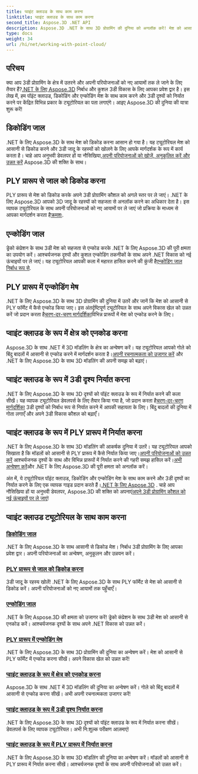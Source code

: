 ```yaml
---
title: प्वाइंट क्लाउड के साथ काम करना
linktitle: प्वाइंट क्लाउड के साथ काम करना
second_title: Aspose.3D .NET API
description: Aspose.3D .NET के साथ 3D प्रोग्रामिंग की दुनिया को अनलॉक करें! मेश को आसानी से डीकोड/एनकोड करें, 3डी दृश्य निर्यात करें और बहुत कुछ। आश्चर्यजनक दृश्यों के साथ अपनी परियोजनाओं को उन्नत करें।
type: docs
weight: 34
url: /hi/net/working-with-point-cloud/
---
```


## परिचय

 क्या आप 3डी प्रोग्रामिंग के क्षेत्र में उतरने और अपनी परियोजनाओं को नए आयामों तक ले जाने के लिए तैयार हैं?[.NET के लिए Aspose.3D](#working-with-point-cloud-tutorials) निर्बाध और कुशल 3डी विकास के लिए आपका प्रवेश द्वार है। इस लेख में, हम पॉइंट क्लाउड, डिकोडिंग और एन्कोडिंग मेश के साथ काम करने और 3डी दृश्यों को निर्यात करने पर केंद्रित विभिन्न प्रकार के ट्यूटोरियल का पता लगाएंगे। आइए Aspose.3D की दुनिया की यात्रा शुरू करें!

## डिकोडिंग जाल

 .NET के लिए Aspose.3D के साथ मेश को डिकोड करना आसान हो गया है। यह ट्यूटोरियल मेश को आसानी से डिकोड करने और 3डी जादू के रहस्यों को खोलने के लिए आपके मार्गदर्शक के रूप में कार्य करता है। चाहे आप अनुभवी डेवलपर हों या नौसिखिया,[अपनी परियोजनाओं को खोजें, अनुकूलित करें और उन्नत करें](./decode-mesh/) Aspose.3D की शक्ति के साथ।

## PLY प्रारूप से जाल को डिकोड करना

 PLY प्रारूप से मेश को डिकोड करके अपने 3डी प्रोग्रामिंग कौशल को अगले स्तर पर ले जाएं। .NET के लिए Aspose.3D आपको 3D जादू के रहस्यों को सहजता से अनलॉक करने का अधिकार देता है। इस व्यापक ट्यूटोरियल के साथ अपनी परियोजनाओं को नए आयामों पर ले जाएं जो प्रक्रिया के माध्यम से आपका मार्गदर्शन करता है[क्रमशः](./decode-mesh-ply-format/).

## एन्कोडिंग जाल

 ड्रेको कंप्रेशन के साथ 3डी मेश को सहजता से एन्कोड करके .NET के लिए Aspose.3D की पूरी क्षमता का उपयोग करें। आश्चर्यजनक दृश्यों और कुशल एन्कोडिंग तकनीकों के साथ अपने .NET विकास को नई ऊंचाइयों पर ले जाएं। यह ट्यूटोरियल आपकी कला में महारत हासिल करने की कुंजी है[एन्कोडिंग जाल निर्बाध रूप से](./encode-mesh/).

## PLY प्रारूप में एन्कोडिंग मेष

 .NET के लिए Aspose.3D के साथ 3D प्रोग्रामिंग की दुनिया में उतरें और जानें कि मेश को आसानी से PLY फॉर्मेट में कैसे एन्कोड किया जाए। इस अंतर्दृष्टिपूर्ण ट्यूटोरियल के साथ अपने विकास खेल को उन्नत करें जो प्रदान करता है[चरण-दर-चरण मार्गदर्शिका](./encode-mesh-ply-format/)विभिन्न प्रारूपों में मेश को एन्कोड करने के लिए।

## प्वाइंट क्लाउड के रूप में क्षेत्र को एनकोड करना

 Aspose.3D के साथ .NET में 3D मॉडलिंग के क्षेत्र का अन्वेषण करें। यह ट्यूटोरियल आपको गोले को बिंदु बादलों में आसानी से एन्कोड करने में मार्गदर्शन करता है।[अपनी रचनात्मकता को उजागर करें](./encode-sphere-as-point-cloud/) और .NET के लिए Aspose.3D के साथ 3D मॉडलिंग की अपनी समझ को बढ़ाएं।

## प्वाइंट क्लाउड के रूप में 3डी दृश्य निर्यात करना

 .NET के लिए Aspose.3D के साथ 3D दृश्यों को पॉइंट क्लाउड के रूप में निर्यात करने की कला सीखें। यह व्यापक ट्यूटोरियल डेवलपर्स के लिए तैयार किया गया है, जो प्रदान करता है[चरण-दर-चरण मार्गदर्शिका](./export-3d-scene-point-cloud/) 3डी दृश्यों को निर्बाध रूप से निर्यात करने में आपकी सहायता के लिए। बिंदु बादलों की दुनिया में गोता लगाएँ और अपने 3डी विकास कौशल को बढ़ाएँ।

## प्वाइंट क्लाउड के रूप में PLY प्रारूप में निर्यात करना

 .NET के लिए Aspose.3D के साथ 3D मॉडलिंग की आकर्षक दुनिया में उतरें। यह ट्यूटोरियल आपको सिखाता है कि मॉडलों को आसानी से PLY प्रारूप में कैसे निर्यात किया जाए।[अपनी परियोजनाओं को उन्नत करें](./export-to-ply-point-cloud/) आश्चर्यजनक दृश्यों के साथ और विभिन्न प्रारूपों में निर्यात करने की गहरी समझ हासिल करें।[अभी अन्वेषण करें](./export-to-ply-point-cloud/)और .NET के लिए Aspose.3D की पूरी क्षमता को अनलॉक करें।

 अंत में, ये ट्यूटोरियल पॉइंट क्लाउड, डिकोडिंग और एन्कोडिंग मेश के साथ काम करने और 3डी दृश्यों का निर्यात करने के लिए एक व्यापक गाइड प्रदान करते हैं।[.NET के लिए Aspose.3D](#working-with-point-cloud-tutorials) . चाहे आप नौसिखिया हों या अनुभवी डेवलपर, Aspose.3D की शक्ति को अपनाएं[अपने 3डी प्रोग्रामिंग कौशल को नई ऊंचाइयों पर ले जाएं](#working-with-point-cloud-tutorials)!
## प्वाइंट क्लाउड ट्यूटोरियल के साथ काम करना
### [डिकोडिंग जाल](./decode-mesh/)
.NET के लिए Aspose.3D के साथ आसानी से डिकोड मेश। निर्बाध 3डी प्रोग्रामिंग के लिए आपका प्रवेश द्वार। अपनी परियोजनाओं का अन्वेषण, अनुकूलन और उन्नयन करें।
### [PLY प्रारूप से जाल को डिकोड करना](./decode-mesh-ply-format/)
3डी जादू के रहस्य खोलें! .NET के लिए Aspose.3D के साथ PLY फॉर्मेट से मेश को आसानी से डिकोड करें। अपनी परियोजनाओं को नए आयामों तक पहुँचाएँ।
### [एन्कोडिंग जाल](./encode-mesh/)
.NET के लिए Aspose.3D की क्षमता को उजागर करें! ड्रेको कंप्रेशन के साथ 3डी मेश को आसानी से एनकोड करें। आश्चर्यजनक दृश्यों के साथ अपने .NET विकास को उन्नत करें।
### [PLY प्रारूप में एन्कोडिंग मेष](./encode-mesh-ply-format/)
.NET के लिए Aspose.3D के साथ 3D प्रोग्रामिंग की दुनिया का अन्वेषण करें। मेश को आसानी से PLY फॉर्मेट में एन्कोड करना सीखें। अपने विकास खेल को उन्नत करें!
### [प्वाइंट क्लाउड के रूप में क्षेत्र को एनकोड करना](./encode-sphere-as-point-cloud/)
Aspose.3D के साथ .NET में 3D मॉडलिंग की दुनिया का अन्वेषण करें। गोले को बिंदु बादलों में आसानी से एन्कोड करना सीखें। अभी अपनी रचनात्मकता उजागर करें!
### [प्वाइंट क्लाउड के रूप में 3डी दृश्य निर्यात करना](./export-3d-scene-point-cloud/)
.NET के लिए Aspose.3D के साथ 3D दृश्यों को पॉइंट क्लाउड के रूप में निर्यात करना सीखें। डेवलपर्स के लिए व्यापक ट्यूटोरियल। अभी नि:शुल्क परीक्षण आज़माएं!
### [प्वाइंट क्लाउड के रूप में PLY प्रारूप में निर्यात करना](./export-to-ply-point-cloud/)
.NET के लिए Aspose.3D के साथ 3D मॉडलिंग की दुनिया का अन्वेषण करें। मॉडलों को आसानी से PLY प्रारूप में निर्यात करना सीखें। आश्चर्यजनक दृश्यों के साथ अपनी परियोजनाओं को उन्नत करें।